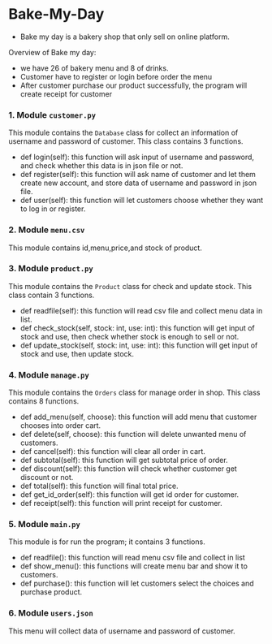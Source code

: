 # Bake-My-Day
- Bake my day is a bakery shop that only sell on online platform.

Overview of Bake my day: 
- we have 26 of bakery menu and 8 of drinks. 
- Customer have to register or login before order the menu
- After customer purchase our product successfully, the program will create receipt for customer

### 1. Module `customer.py`
This module contains the `Database` class for collect an information of username and password of customer.
This class contains 3 functions.
- def login(self): this function will ask input of username and password, 
and check whether this data is in json file or not.
- def register(self): this function will ask name of customer and let them create new account, and store 
data of username and password in json file.
- def user(self): this function will let customers choose whether they want to log in or register.

### 2. Module `menu.csv`
This module contains id,menu,price,and stock of product.

### 3. Module `product.py`
This module contains the `Product` class for check and update stock.
This class contain 3 functions.
- def readfile(self): this function will read csv file and collect menu data in list.
- def check_stock(self, stock: int, use: int): this function will get input of stock and use,
then check whether stock is enough to sell or not.
- def update_stock(self, stock: int, use: int): this function will get input of stock and use,
then update stock.

### 4. Module `manage.py`
This module contains the `Orders` class for manage order in shop.
This class contains 8 functions.
- def add_menu(self, choose): this function will add menu that customer chooses into order cart.
- def delete(self, choose): this function will delete unwanted menu of customers.
- def cancel(self): this function will clear all order in cart. 
- def subtotal(self): this function will get subtotal price of order.
- def discount(self): this function will check whether customer get discount or not.
- def total(self): this function will final total price. 
- def get_id_order(self): this function will get id order for customer.
- def receipt(self): this function will print receipt for customer.

### 5. Module `main.py`
This module is for run the program; it contains 3 functions.
- def readfile(): this function will read menu csv file and collect in list
- def show_menu(): this functions will create menu bar and show it to customers.
- def purchase(): this function will let customers select the choices and purchase product.

### 6. Module `users.json`
This menu will collect data of username and password of customer.



  